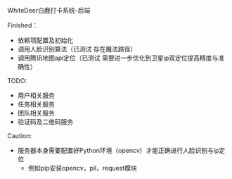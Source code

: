 WhiteDeer白鹿打卡系统-后端

Finished：
* 依赖项配置及初始化
* 调用人脸识别算法（已测试 存在魔法路径）
* 调用腾讯地图api定位（已测试 需要进一步优化到卫星ip双定位提高精度与准确性）

TODO:
* 用户相关服务
* 任务相关服务
* 团队相关服务
* 验证码及二维码服务

Caution:
* 服务器本身需要配置好Python环境（opencv）才能正确进行人脸识别与ip定位
  * 例如pip安装opencv，pil，request模块

